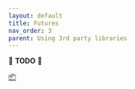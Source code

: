 ```yaml
---
layout: default
title: Futures
nav_order: 3
parent: Using 3rd party libraries
---
```


🚧 **TODO** 🚧

[📦](https://crates.io/crates/futures)
